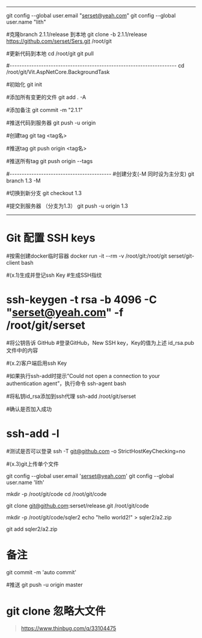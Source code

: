  
------------
git config --global user.email "serset@yeah.com"
git config --global user.name "lith"

#克隆branch 2.1.1/release 到本地
git clone -b 2.1.1/release https://github.com/serset/Sers.git /root/git


#更新代码到本地
cd /root/git
git pull

#---------------------------------------------------------------------
cd /root/git/Vit.AspNetCore.BackgroundTask

#初始化
git init

#添加所有变更的文件
git add .  -A

#添加备注
git commit -m "2.1.1"


#推送代码到服务器
git push -u origin




#创建tag
git tag <tag名>

#推送tag
git push origin <tag名>

#推送所有tag
git push origin --tags

#------------------------------------------
#创建分支(-M 同时设为主分支)
git branch 1.3 -M

#切换到新分支
git checkout 1.3


#提交到服务器  （分支为1.3）
git push -u origin 1.3


 

------------------------------------------
# Git 配置 SSH keys


#按需创建docker临时容器
docker run -it --rm -v /root/git:/root/git serset/git-client bash



#(x.1)生成并登记ssh Key
#生成SSH指纹
# ssh-keygen -t rsa -b 4096 -C "serset@yeah.com" -f /root/git/serset
 
#将公钥告诉 GitHub
#登录GitHub，New SSH key，Key的值为上述 id_rsa.pub 文件中的内容



#(x.2)客户端启用ssh Key

#如果执行ssh-add时提示”Could not open a connection to your authentication agent”，执行命令
ssh-agent bash

#将私钥id_rsa添加到ssh代理
ssh-add /root/git/serset

#确认是否加入成功
# ssh-add -l

#测试是否可以登录
ssh -T git@github.com -o StrictHostKeyChecking=no




#(x.3)git上传单个文件

git config --global user.email 'serset@yeah.com'
git config --global user.name 'lith'

mkdir -p /root/git/code
cd /root/git/code

git clone git@github.com:serset/release.git /root/git/code



mkdir -p /root/git/code/sqler2
echo "hello world2!" > sqler2/a2.zip


git add sqler2/a2.zip

# 备注
git commit  -m  'auto commit'
 
#推送
git push -u origin master
 





# git clone 忽略大文件
> https://www.thinbug.com/q/33104475